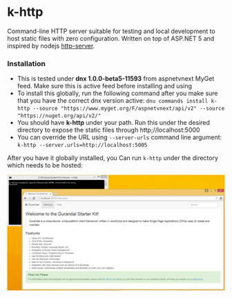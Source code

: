 # k-http

Command-line HTTP server suitable for testing and local development to host static files with zero configuration. Written on top of ASP.NET 5 and inspired by nodejs [http-server](http://www.tugberkugurlu.com/archive/quickly-hosting-static-files-in-your-development-environment-with-node-http-server).

### Installation

- This is tested under **dnx 1.0.0-beta5-11593** from aspnetvnext MyGet feed. Make sure this is active feed before installing and using
- To install this globally, run the following command after you make sure that you have the correct dnx version active: `dnu commands install k-http --source "https://www.myget.org/F/aspnetvnext/api/v2" --source "https://nuget.org/api/v2/"`
- You should have **k-http** under your path. Run this under the desired directory to expose the static files through http;//localhost:5000
- You can override the URL using `--server-urls` command line argument: `k-http --server.urls=http://localhost:5005`

After you have it globally installed, you Can run `k-http` under the directory which needs to be hosted:

![demo-image](media/demo.PNG)
